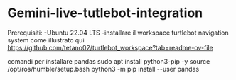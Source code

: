 # Gemini-live-tutlebot-integration
Prerequisiti:
-Ubuntu 22.04 LTS
-installare il workspace turtlebot navigation system come illustrato qui 
https://github.com/tetano02/turtlebot_workspace?tab=readme-ov-file

comandi per installare pandas 
sudo apt install python3-pip -y
source /opt/ros/humble/setup.bash
python3 -m pip install --user pandas

